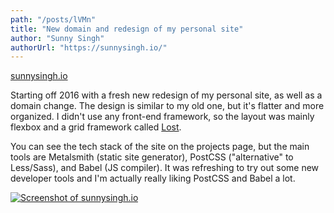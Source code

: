 ```yaml
---
path: "/posts/lVMn"
title: "New domain and redesign of my personal site"
author: "Sunny Singh"
authorUrl: "https://sunnysingh.io/"
---
```


[sunnysingh.io](https://sunnysingh.io/)

Starting off 2016 with a fresh new redesign of my personal site, as well as a domain change. The design is similar to my old one, but it's flatter and more organized. I didn't use any front-end framework, so the layout was mainly flexbox and a grid framework called [Lost](https://github.com/corysimmons/lost).

You can see the tech stack of the site on the projects page, but the main tools are Metalsmith (static site generator), PostCSS ("alternative" to Less/Sass), and Babel (JS compiler). It was refreshing to try out some new developer tools and I'm actually really liking PostCSS and Babel a lot.

[![Screenshot of sunnysingh.io](http://i.imgur.com/9Y7P9Rk.png)](https://sunnysingh.io)